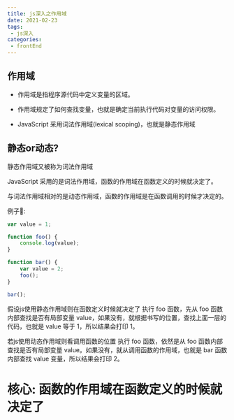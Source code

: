 ```yaml
---
title: js深入之作用域
date: 2021-02-23
tags:
 - js深入
categories: 
 - frontEnd
---
```


## 作用域

- 作用域是指程序源代码中定义变量的区域。

- 作用域规定了如何查找变量，也就是确定当前执行代码对变量的访问权限。

- JavaScript 采用词法作用域(lexical scoping)，也就是静态作用域

## 静态or动态?

静态作用域又被称为词法作用域

JavaScript 采用的是词法作用域，函数的作用域在函数定义的时候就决定了。

与词法作用域相对的是动态作用域，函数的作用域是在函数调用的时候才决定的。

例子🌰:

```js
var value = 1;

function foo() {
    console.log(value);
}

function bar() {
    var value = 2;
    foo();
}

bar();
```

假设js使用静态作用域则在函数定义时候就决定了 
执行 foo 函数，先从 foo 函数内部查找是否有局部变量 value，如果没有，就根据书写的位置，查找上面一层的代码，也就是 value 等于 1，所以结果会打印 1。

若js使用动态作用域则看调用函数的位置
执行 foo 函数，依然是从 foo 函数内部查找是否有局部变量 value。如果没有，就从调用函数的作用域，也就是 bar 函数内部查找 value 变量，所以结果会打印 2。

# 核心: 函数的作用域在函数定义的时候就决定了
